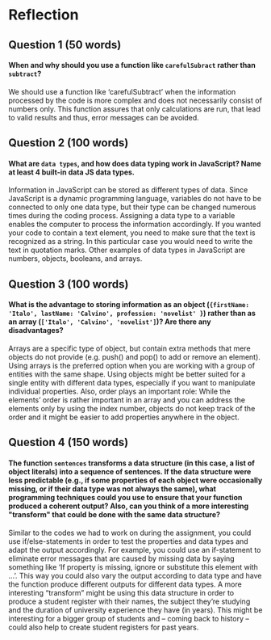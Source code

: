 # Reflection

## Question 1 (50 words)
#### When and why should you use a function like `carefulSubract` rather than `subtract`? 

We should use a function like ‘carefulSubtract’ when the information processed by the code is more complex and does not necessarily consist of numbers only. This function assures that only calculations are run, that lead to valid results and thus, error messages can be avoided.

## Question 2 (100 words)
#### What are `data types`, and how does data typing work in JavaScript? Name at least 4 built-in data JS data types. 

Information in JavaScript can be stored as different types of data. Since JavaScript is a dynamic programming language, variables do not have to be connected to only one data type, but their type can be changed numerous times during the coding process. Assigning a data type to a variable enables the computer to process the information accordingly. If you wanted your code to contain a text element, you need to make sure that the text is recognized as a string. In this particular case you would need to write the text in quotation marks. Other examples of data types in JavaScript are numbers, objects, booleans, and arrays.

## Question 3 (100 words)
#### What is the advantage to storing information as an object (`{firstName: 'Italo', lastName: 'Calvino', profession: 'novelist' }`) rather than as an array (`['Italo', 'Calvino', 'novelist']`)? Are there any disadvantages?

Arrays are a specific type of object, but contain extra methods that mere objects do not provide (e.g. push() and pop() to add or remove an element). Using arrays is the preferred option when you are working with a group of entities with the same shape. Using objects might be better suited for a single entity with different data types, especially if you want to manipulate individual properties. Also, order plays an important role: While the elements’ order is rather important in an array and you can address the elements only by using the index number, objects do not keep track of the order and it might be easier to add properties anywhere in the object.


## Question 4 (150 words)
#### The function `sentences` transforms a data structure (in this case, a list of object literals) into a sequence of sentences. If the data structure were less predictable (e.g., if some properties of each object were occasionally missing, or if their data type was not always the same), what programming techniques could you use to ensure that your function produced a coherent output? Also, can you think of a more interesting "transform" that could be done with the same data structure?

Similar to the codes we had to work on during the assignment, you could use if/else-statements in order to test the properties and data types and adapt the output accordingly. For example, you could use an if-statement to eliminate error messages that are caused by missing data by saying something like ‘If property is missing, ignore or substitute this element with …’. This way you could also vary the output according to data type and have the function produce different outputs for different data types. A more interesting “transform” might be using this data structure in order to produce a student register with their names, the subject they’re studying and the duration of university experience they have (in years). This might be interesting for a bigger group of students and – coming back to history – could also help to create student registers for past years. 